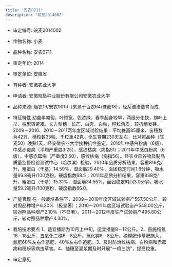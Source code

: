 ```yaml
---
title: "安农0711"
description: "皖麦2014002"
---
```

* 审定编号:  皖麦2014002

*  作物名称:  小麦

*  品种名称:  安农0711

*  审定年份:  2014

*  审定单位:  安徽省

* 育种者:  安徽农业大学

*  申请者:  安徽皖垦种业股份有限公司安徽农业大学

*  品种来源:  烟农19/安农0016（来源于百农64/豫麦18），经系谱法选育而成


*  特征特性
幼苗半匍匐，叶短宽、色浓绿。春季起身较早，两级分化快，旗叶上举，株型较紧凑。长方型穗，长芒、白壳、白粒，籽粒角质，较抗穗发芽。2009－2010、2010－2011两年度区域试验结果：平均株高85厘米、亩穗数为42万、穗粒数35粒、千粒重42克。全生育期230天左右，比对照品种（皖麦50）晚熟1天。经安徽农业大学接种抗性鉴定，2010年中感白粉病（6级）、中感赤霉病（平均严重度3.25）、感纹枯病（病指51）；2011年中感白粉病（6级），中感赤霉病（严重度3.50），感纹枯病（病指56）。经农业部谷物及制品质量监督检验测试中心（哈尔滨）检验，2010年品质分析结果，容重816克/升，粗蛋白（干基）14.59%，湿面筋29.40%，面团稳定时间1.6分钟，吸水量66.8毫升/100克粉，硬度指数68.5；2011年品质分析结果，容重838克/升，粗蛋白（干基）15.31%，湿面筋34.55%，面团稳定时间3.0分钟，吸水量59.2毫升/100克粉，硬度指数66.0。


*  产量表现
在一般栽培条件下，2009－2010年度区域试验亩产567.50公斤，较对照品种增产6.30%（极显著）；2010－2011年度区域试验亩产548.00公斤，较对照品种增产2.10%（不显著）。2011－2012年度生产试验亩产495.80公斤，较对照品种增产4.30%。


*  栽培技术要点
1、适宜播期为10月上中旬，适宜播量8－12公斤。2、亩施纯氮16－18公斤、五氧化二磷6－8公斤、氧化钾6－8公斤。磷钾肥作基肥施入，氮肥60%左右作基肥，40%左右作追肥。3、及时防治纹枯病、白粉病和赤霉病和穗蚜等病虫草害。4、抽穗至灌浆期及时开展“一喷三防”，提高粒重。


*  审定意见

